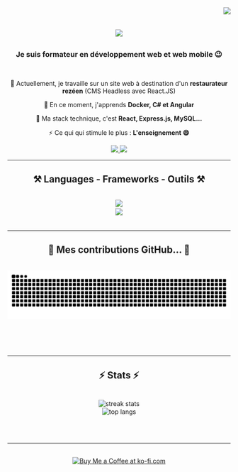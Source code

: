 <img align="right" src="https://visitor-badge.laobi.icu/badge?page_id=MrLootman.MrLootman&format=true" />

<h1 align="center">
    <img src="https://readme-typing-svg.herokuapp.com/?font=Righteous&size=35&center=true&vCenter=true&width=500&height=70&duration=4000&lines=Salutations+!+👋;+Moi,+c'est+Nicolas!;" />
</h1>

<h3 align="center">Je suis formateur en développement web et web mobile 😉</h3>

<br/>

<div align="center">
 
 🔭 Actuellement, je travaille sur un site web à destination d'un **restaurateur rezéen** (CMS Headless avec React.JS)
 
 🌱 En ce moment, j'apprends **Docker, C# et Angular**

💬 Ma stack technique, c'est **React, Express.js, MySQL...**

⚡ Ce qui qui stimule le plus : **L'enseignement 😄**

 </div>
 
<div align="center"> 
  <a href="mailto:nicolas.michlll@gmail.com">
    <img src="https://img.shields.io/badge/Gmail-333333?style=for-the-badge&logo=gmail&logoColor=red" />
  </a>
  <a href="www.linkedin.com/in/nicolas-michel-019510251" target="_blank">
    <img src="https://img.shields.io/badge/LinkedIn-0077B5?style=for-the-badge&logo=linkedin&logoColor=white" target="_blank" />
  </a>
  <!--<a href="https://salesp07.github.io" target="_blank">
     <img src="https://img.shields.io/badge/Portfolio-FF5722?style=for-the-badge&logo=todoist&logoColor=white" target="_blank" /> <!-- sqlite, safari, google-chrome are other good icon options -->
  <!--</a>-->
</div>

 <hr/>
 
<h2 align="center">⚒️ Languages - Frameworks - Outils ⚒️</h2>
<br/>
<div align="center">
    <img src="https://skillicons.dev/icons?i=react,nextjs,html,css,vscode,github,figma,tailwind,git" /><br>
    <img src="https://skillicons.dev/icons?i=nodejs,angular,javascript,typescript,express,firebase,mysql" /><br>
</div>

<br/>
<hr/>

<div align="center">
  <h2>🐍 Mes contributions GitHub... 🐍</h2>
  <br>
  <img alt="snake eating my contributions" src="https://raw.githubusercontent.com/MrLootman/MrLootman/output/github-contribution-grid-snake.svg" />
  
  <br/><br/><br/>
</div>

<hr/>

<h2 align="center">⚡ Stats ⚡</h2>
<br>
<div align=center>
  <img widt=390 src="https://streak-stats.demolab.com/?user=MrLootman&theme=dark" alt="streak stats"/>
  <!--<img width=390 src="https://github-readme-streak-stats-salesp07.vercel.app/?user=salesp07&count_private=true&theme=react&border_radius=10" alt="streak stats"/>
  <img width=390 src="https://github-readme-stats-salesp07.vercel.app/api?username=salesp07&count_private=true&show_icons=true&theme=react&rank_icon=github&border_radius=10" alt="readme stats" />-->
  <br/>
  <img width=325 align="center" src="https://github-readme-stats-salesp07.vercel.app/api/top-langs/?username=MrLootman&hide=HTML&langs_count=8&layout=compact&theme=react&border_radius=10&size_weight=0.5&count_weight=0.5&exclude_repo=github-readme-stats" alt="top langs" />
</div>

<br/><br/>

<hr/>

<br/>

<div align="center">
<a href='https://ko-fi.com/V7V4RAK9C' target='_blank'><img height='64' style='border:0px;height:64px;' src='https://storage.ko-fi.com/cdn/kofi1.png?v=3' border='0' alt='Buy Me a Coffee at ko-fi.com' /></a>
</div>

<br/>

